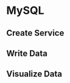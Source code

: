 # MySQL

## Create Service
<!--@include: ./create-service.md-->

## Write Data
<!--@include: ./quick-start/mysql.md-->

## Visualize Data
<!--@include: ./visualize-data.md-->
